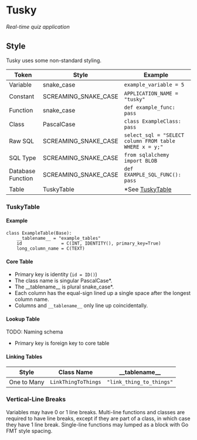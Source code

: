 # Tusky
###### Real-time quiz application

<!-- 😅 <a href="http://vanilla-js.com/"><img alt="Vanilla JS" src=http://vanilla-js.com/assets/button.png></a> -->
## Style

Tusky uses some non-standard styling.

Token|Style|Example
---|---|---
Variable|snake_case|`example_variable = 5`
Constant|SCREAMING_SNAKE_CASE|`APPLICATION_NAME = "tusky"`
Function|snake_case|`def example_func: pass`
Class|PascalCase|`class ExampleClass: pass`
Raw SQL|SCREAMING_SNAKE_CASE|`select_sql = "SELECT column FROM table WHERE x = y;"`
SQL Type|SCREAMING_SNAKE_CASE|`from sqlalchemy import BLOB`
Database Function|SCREAMING_SNAKE_CASE|`def EXAMPLE_SQL_FUNC(): pass`
Table|TuskyTable|*See <a href="#TuskyTable">TuskyTable</a>

### TuskyTable
#### Example
```
class ExampleTable(Base):
    __tablename__ = "example_tables"
    id               = C(INT, IDENTITY(), primary_key=True)
    long_column_name = C(TEXT)
```
#### Core Table
  - Primary key is identity (`id = ID()`)
  - The class name is singular PascalCase*.
  - The \_\_tablename__ is plural snake_case*.
  - Each column has the equal-sign lined up a single space after the longest column name.
  - Columns and `__tablename__` only line up coincidentally.

#### Lookup Table
TODO: Naming schema
  - Primary key is foreign key to core table

#### Linking Tables
Style|Class Name|\_\_tablename__
---|---|---
One to Many|`LinkThingToThings`|`"link_thing_to_things"`

### Vertical-Line Breaks
Variables may have 0 or 1 line breaks.
Multi-line functions and classes are required to have line breaks, except if they are part of a class, in which case they have 1 line break.
Single-line functions may lumped as a block with Go FMT style spacing.
